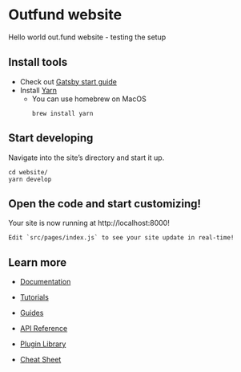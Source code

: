 # Outfund website

Hello world out.fund website - testing the setup

## Install tools

- Check out [Gatsby start guide](https://www.gatsbyjs.com/docs/tutorial/part-0/)
- Install [Yarn](https://yarnpkg.com/getting-started/install)
  - You can use homebrew on MacOS
    ```
    brew install yarn
    ```

## Start developing

Navigate into the site’s directory and start it up.

```shell
cd website/
yarn develop
```

## Open the code and start customizing!

Your site is now running at http://localhost:8000!

    Edit `src/pages/index.js` to see your site update in real-time!

## Learn more

- [Documentation](https://www.gatsbyjs.com/docs/?utm_source=starter&utm_medium=readme&utm_campaign=minimal-starter)

- [Tutorials](https://www.gatsbyjs.com/tutorial/?utm_source=starter&utm_medium=readme&utm_campaign=minimal-starter)

- [Guides](https://www.gatsbyjs.com/tutorial/?utm_source=starter&utm_medium=readme&utm_campaign=minimal-starter)

- [API Reference](https://www.gatsbyjs.com/docs/api-reference/?utm_source=starter&utm_medium=readme&utm_campaign=minimal-starter)

- [Plugin Library](https://www.gatsbyjs.com/plugins?utm_source=starter&utm_medium=readme&utm_campaign=minimal-starter)

- [Cheat Sheet](https://www.gatsbyjs.com/docs/cheat-sheet/?utm_source=starter&utm_medium=readme&utm_campaign=minimal-starter)

